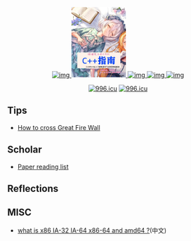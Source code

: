 <p align="center">
  <a href="https://github.com/Martins3">
    <img alt="img" src="https://clangbuiltlinux.github.io/logo.png" height="160" />
    <img alt="img" src="./img/ma.png" height="160" />
    <img alt="img" src="https://raw.githubusercontent.com/shuveb/io_uring-by-example/master/public/tux.png" height="160" />
    <img alt="img" src="https://styles.redditmedia.com/t5_2ykcc/styles/image_widget_pifwg495jvr41.png" height="160" />
    <img alt="img" src="https://avatars2.githubusercontent.com/u/1407733?s=400&u=cea98fe5c7f9e3ecebdbfb0a0bd69b1d8f59ed7f&v=4" height="160" />
  </a>
  <p align="center">
    <a href="https://996.icu"><img src="https://img.shields.io/badge/link-996.icu-red.svg" alt="996.icu" /></a>
    <a href="https://spacevim.org/"><img src="https://spacevim.org/img/build-with-SpaceVim.svg" alt="996.icu" /></a>
  </p>
</p>

## Tips
- [How to cross Great Fire Wall](./gfw.md)

## Scholar
- [Paper reading list](./paper-reading-list.md)

## Reflections
<!-- - [Power of continuous thinking](./thinking.md) -->

## MISC
- [what is x86 IA-32 IA-64 x86-64 and amd64 ?](./x86.md)(中文)
